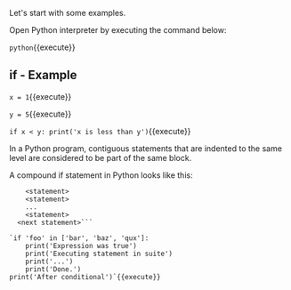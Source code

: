 

Let's start with some examples.

Open Python interpreter by executing the command below:

`python`{{execute}} 

## if - Example

`x = 1`{{execute}}

`y = 5`{{execute}}

`if x < y:
 print('x is less than y')`{{execute}}

In a Python program, contiguous statements that are indented to the same level are considered to be part of the same block.

A compound if statement in Python looks like this:

```if <expr>: 
    <statement>
    <statement>
    ...
    <statement>
  <next statement>```

`if 'foo' in ['bar', 'baz', 'qux']:
    print('Expression was true')
    print('Executing statement in suite')
    print('...')
    print('Done.')
print('After conditional')`{{execute}}



